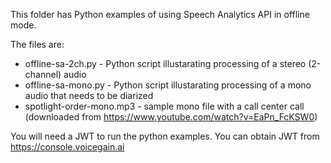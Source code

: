This folder has Python examples of using Speech Analytics API in offline mode.

The files are:
* offline-sa-2ch.py - Python script illustarating processing of a stereo (2-channel) audio
* offline-sa-mono.py - Python script illustarating processing of a mono audio that needs to be diarized
* spotlight-order-mono.mp3 - sample mono file with a call center call (downloaded from https://www.youtube.com/watch?v=EaPn_FcKSW0)

You will need a JWT to run the python examples. You can obtain JWT from https://console.voicegain.ai 